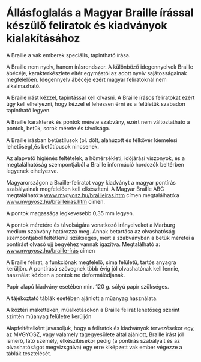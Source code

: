 # Állásfoglalás a Magyar Braille írással készülő feliratok és kiadványok kialakításához

A Braille a vak emberek speciális, tapintható írása.

A Braille nem nyelv, hanem írásrendszer. A különböző idegennyelvek Braille ábécéje, karakterkészlete eltér egymástól az adott nyelv sajátosságainak megfelelően. Idegennyelv ábécéje ezért magyar feliratoknál nem alkalmazható.

A Braille írást kézzel, tapintással kell olvasni. A Braille írásos feliratokat ezért úgy kell elhelyezni, hogy kézzel el lehessen érni és a felületük  szabadon tapintható legyen.

A Braille karakterek és pontok mérete szabvány, ezért nem változtatható a pontok, betűk, sorok mérete és távolsága.

A Braille írásban betűstílusok (pl. dőlt, aláhúzott és félkövér kiemelési lehetőség),és betűtípusok nincsenek.

Az alapvető higiénés feltételek, a hőmérsékleti, időjárási viszonyok, és a megtalálhatóság szempontjából a Braille információ hordozók beltérben legyenek elhelyezve.


Magyarországon a Braille-feliratot vagy kiadványt a magyar pontírás szabályainak megfelelően kell elkészíteni. A Magyar Braille ABC megtalálható:a www.mvgyosz.hu/brailleiras.htm címen.megtalálható:a www.mvgyosz.hu/brailleiras.htm címen.

A pontok magassága legkevesebb 0,35 mm legyen.

A pontok méretére és távolságára vonatkozó irányelveket a Marburg medium szabvány határozza meg. Annak betartása az olvashatóság szempontjából feltétlenül szükséges, mert a szabványban a betűk méretei a pontírást olvasó ujj begyéhez vannak igazítva. Megtalálható a: www.mvgyosz.hu/braille-írás címen

A Braille felirat, a funkciónak megfelelő, sima felületű, tartós anyagra kerüljön. A pontírású szövegnek több évig jól olvashatónak kell lennie, használat közben a pontok ne deformálódjanak.

Papír alapú kiadvány esetében min. 120 g. súlyú papír szükséges.

A tájékoztató táblák esetében ajánlott a műanyag használata.

A köztéri maketteken, műalkotásokon a Braille felirat lehetőség szerint szintén műanyag felületre kerüljön



Alapfeltételként javasoljuk, hogy a feliratok és kiadványok tervezésekor egy, az MVGYOSZ, vagy valamely tagegyesülete által ajánlott, Braille írást jól ismerő, látó személy, elkészítésekor pedig (a pontírás szabályait és az olvashatóságot megvizsgálva) egy erre kiképzett vak ember végezze a táblák tesztelését.